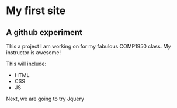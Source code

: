 # My first site
## A github experiment

This a project I am working on for my fabulous COMP1950 class.  My instructor is awesome!

This will include:

* HTML
* CSS
* JS

Next, we are going to try Jquery
